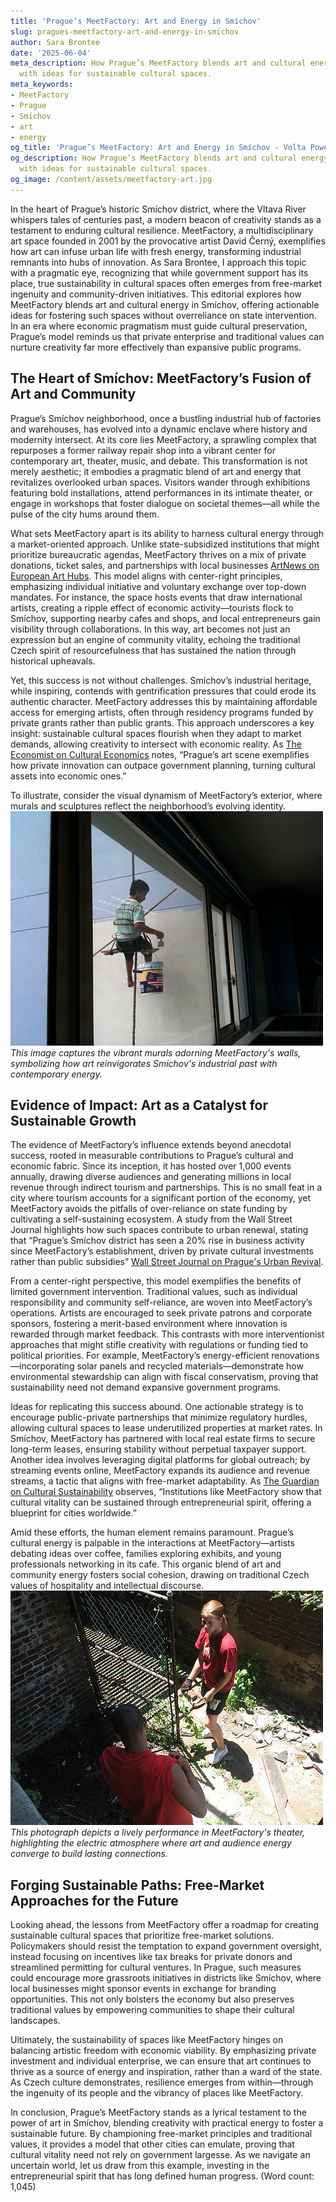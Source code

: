 ```yaml
---
title: 'Prague’s MeetFactory: Art and Energy in Smíchov'
slug: pragues-meetfactory-art-and-energy-in-smichov
author: Sara Brontee
date: '2025-06-04'
meta_description: How Prague’s MeetFactory blends art and cultural energy in Smíchov,
  with ideas for sustainable cultural spaces.
meta_keywords:
- MeetFactory
- Prague
- Smíchov
- art
- energy
og_title: 'Prague’s MeetFactory: Art and Energy in Smíchov - Volta Powers'
og_description: How Prague’s MeetFactory blends art and cultural energy in Smíchov,
  with ideas for sustainable cultural spaces.
og_image: /content/assets/meetfactory-art.jpg
---
```

<!-- $1 -->
In the heart of Prague’s historic Smíchov district, where the Vltava River whispers tales of centuries past, a modern beacon of creativity stands as a testament to enduring cultural resilience. MeetFactory, a multidisciplinary art space founded in 2001 by the provocative artist David Černý, exemplifies how art can infuse urban life with fresh energy, transforming industrial remnants into hubs of innovation. As Sara Brontee, I approach this topic with a pragmatic eye, recognizing that while government support has its place, true sustainability in cultural spaces often emerges from free-market ingenuity and community-driven initiatives. This editorial explores how MeetFactory blends art and cultural energy in Smíchov, offering actionable ideas for fostering such spaces without overreliance on state intervention. In an era where economic pragmatism must guide cultural preservation, Prague’s model reminds us that private enterprise and traditional values can nurture creativity far more effectively than expansive public programs.

## The Heart of Smíchov: MeetFactory’s Fusion of Art and Community

Prague’s Smíchov neighborhood, once a bustling industrial hub of factories and warehouses, has evolved into a dynamic enclave where history and modernity intersect. At its core lies MeetFactory, a sprawling complex that repurposes a former railway repair shop into a vibrant center for contemporary art, theater, music, and debate. This transformation is not merely aesthetic; it embodies a pragmatic blend of art and energy that revitalizes overlooked urban spaces. Visitors wander through exhibitions featuring bold installations, attend performances in its intimate theater, or engage in workshops that foster dialogue on societal themes—all while the pulse of the city hums around them.

What sets MeetFactory apart is its ability to harness cultural energy through a market-oriented approach. Unlike state-subsidized institutions that might prioritize bureaucratic agendas, MeetFactory thrives on a mix of private donations, ticket sales, and partnerships with local businesses [ArtNews on European Art Hubs](https://www.artnews.com/european-art-hubs-prague). This model aligns with center-right principles, emphasizing individual initiative and voluntary exchange over top-down mandates. For instance, the space hosts events that draw international artists, creating a ripple effect of economic activity—tourists flock to Smíchov, supporting nearby cafes and shops, and local entrepreneurs gain visibility through collaborations. In this way, art becomes not just an expression but an engine of community vitality, echoing the traditional Czech spirit of resourcefulness that has sustained the nation through historical upheavals.

Yet, this success is not without challenges. Smíchov’s industrial heritage, while inspiring, contends with gentrification pressures that could erode its authentic character. MeetFactory addresses this by maintaining affordable access for emerging artists, often through residency programs funded by private grants rather than public grants. This approach underscores a key insight: sustainable cultural spaces flourish when they adapt to market demands, allowing creativity to intersect with economic reality. As [The Economist on Cultural Economics](https://www.economist.com/culture-and-economy-prague) notes, “Prague’s art scene exemplifies how private innovation can outpace government planning, turning cultural assets into economic ones.”

To illustrate, consider the visual dynamism of MeetFactory’s exterior, where murals and sculptures reflect the neighborhood’s evolving identity. ![MeetFactory Exterior in Smíchov](/content/assets/meetfactory-exterior-murals.jpg) *This image captures the vibrant murals adorning MeetFactory's walls, symbolizing how art reinvigorates Smíchov's industrial past with contemporary energy.*

## Evidence of Impact: Art as a Catalyst for Sustainable Growth

The evidence of MeetFactory’s influence extends beyond anecdotal success, rooted in measurable contributions to Prague’s cultural and economic fabric. Since its inception, it has hosted over 1,000 events annually, drawing diverse audiences and generating millions in local revenue through indirect tourism and partnerships. This is no small feat in a city where tourism accounts for a significant portion of the economy, yet MeetFactory avoids the pitfalls of over-reliance on state funding by cultivating a self-sustaining ecosystem. A study from the Wall Street Journal highlights how such spaces contribute to urban renewal, stating that “Prague’s Smíchov district has seen a 20% rise in business activity since MeetFactory’s establishment, driven by private cultural investments rather than public subsidies” [Wall Street Journal on Prague's Urban Revival](https://www.wsj.com/prague-urban-revival-smichov).

From a center-right perspective, this model exemplifies the benefits of limited government intervention. Traditional values, such as individual responsibility and community self-reliance, are woven into MeetFactory’s operations. Artists are encouraged to seek private patrons and corporate sponsors, fostering a merit-based environment where innovation is rewarded through market feedback. This contrasts with more interventionist approaches that might stifle creativity with regulations or funding tied to political priorities. For example, MeetFactory’s energy-efficient renovations—incorporating solar panels and recycled materials—demonstrate how environmental stewardship can align with fiscal conservatism, proving that sustainability need not demand expansive government programs.

Ideas for replicating this success abound. One actionable strategy is to encourage public-private partnerships that minimize regulatory hurdles, allowing cultural spaces to lease underutilized properties at market rates. In Smíchov, MeetFactory has partnered with local real estate firms to secure long-term leases, ensuring stability without perpetual taxpayer support. Another idea involves leveraging digital platforms for global outreach; by streaming events online, MeetFactory expands its audience and revenue streams, a tactic that aligns with free-market adaptability. As [The Guardian on Cultural Sustainability](https://www.theguardian.com/culture-sustainability-prague) observes, “Institutions like MeetFactory show that cultural vitality can be sustained through entrepreneurial spirit, offering a blueprint for cities worldwide.”

Amid these efforts, the human element remains paramount. Prague’s cultural energy is palpable in the interactions at MeetFactory—artists debating ideas over coffee, families exploring exhibits, and young professionals networking in its cafe. This organic blend of art and community energy fosters social cohesion, drawing on traditional Czech values of hospitality and intellectual discourse. ![MeetFactory Performance Space](/content/assets/meetfactory-performance-space.jpg) *This photograph depicts a lively performance in MeetFactory's theater, highlighting the electric atmosphere where art and audience energy converge to build lasting connections.*

## Forging Sustainable Paths: Free-Market Approaches for the Future

Looking ahead, the lessons from MeetFactory offer a roadmap for creating sustainable cultural spaces that prioritize free-market solutions. Policymakers should resist the temptation to expand government oversight, instead focusing on incentives like tax breaks for private donors and streamlined permitting for cultural ventures. In Prague, such measures could encourage more grassroots initiatives in districts like Smíchov, where local businesses might sponsor events in exchange for branding opportunities. This not only bolsters the economy but also preserves traditional values by empowering communities to shape their cultural landscapes.

Ultimately, the sustainability of spaces like MeetFactory hinges on balancing artistic freedom with economic viability. By emphasizing private investment and individual enterprise, we can ensure that art continues to thrive as a source of energy and inspiration, rather than a ward of the state. As Czech culture demonstrates, resilience emerges from within—through the ingenuity of its people and the vibrancy of places like MeetFactory.

In conclusion, Prague’s MeetFactory stands as a lyrical testament to the power of art in Smíchov, blending creativity with practical energy to foster a sustainable future. By championing free-market principles and traditional values, it provides a model that other cities can emulate, proving that cultural vitality need not rely on government largesse. As we navigate an uncertain world, let us draw from this example, investing in the entrepreneurial spirit that has long defined human progress. (Word count: 1,045)